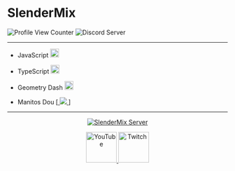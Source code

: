 # SlenderMix 
![Profile View Counter](https://komarev.com/ghpvc/?username=Slender-Mix) ![Discord Server](https://discordapp.com/api/guilds/896047288969986160/widget.png?style=shield)
___
* JavaScript <img src="https://upload.wikimedia.org/wikipedia/commons/thumb/9/99/Unofficial_JavaScript_logo_2.svg/1200px-Unofficial_JavaScript_logo_2.svg.png" width="20px"/>
* TypeScript <img src="https://sebastian-gomez.com/typescript.png" width="20px"/>

* Geometry Dash <img src="https://static.wikia.nocookie.net/logopedia/images/6/61/Geometry_Dash_Logo.png/revision/latest/scale-to-width-down/250?cb=20210209192114&path-prefix=es" width="20px"/>
* Manitos Dou [<a href="https://dsc.gg/dou">
  <img src="https://discordapp.com/api/guilds/876339668956893216/widget.png?style=shield" />
<a/>]

___
<div align="center">
  <p>
    <a href="https://discord.gg/eTa6dTpf89">
      <img src="https://discordapp.com/api/guilds/896047288969986160/widget.png?style=banner2" alt="SlenderMix Server"/>
    </a>
  </p>
  <p>
    <a href="https://www.youtube.com/channel/UCexHpXWRC_Y2w2T_fYfcp7w">
      <img src="https://i2.wp.com/logos.edu.mx/wp-content/uploads/2021/01/YouTube-LOGO.png?ssl=1" alt="YouTube" width="70px"/>
    </a>
    <a href="https://www.twitch.tv/slendermixgd">
      <img src="https://logos-marcas.com/wp-content/uploads/2020/11/Twitch-Emblema.png" alt="Twitch" width="70px">
    </a>
</div>

